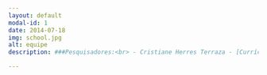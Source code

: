 ```yaml
---
layout: default
modal-id: 1
date: 2014-07-18
img: school.jpg
alt: equipe
description: ###Pesquisadores:<br> - Cristiane Herres Terraza - [Currículo Lattes](http://lattes.cnpq.br/0750231114678276)<br> - Juliana Rocha de Faria Silva - [Currículo Lattes](http://lattes.cnpq.br/9756128301689917)<br> - Lusifátima Maria Gadêlha de Oliveira - [Currículo Lattes](http://lattes.cnpq.br/3255048615143056 )<br> - Marcos Ramon Gomes Ferreira - [Currículo Lattes](http://lattes.cnpq.br/9538072103558772)<br><br>###Estudantes:<br>- Ana Carolina de Albuquerque Costa<br>- Clara Sales Viarum Brito (bolsista IFB/CNPq) - [Currículo Lattes](http://lattes.cnpq.br/0540135050283851)<br>- Frank Wyllys Cabral Lira<br>- Helena Medeiros Costa<br>- Helrison Pereira<br>- Jailson Rolim Ribeiro<br>- Laura Fonseca Tonini<br>- Layla Vanessa Veiga Tavares de Arruda<br>- Lícia Nunes de Oliveira<br>- Marianne Helise Bezerra Alvim<br>- Paula Alessandra Silva Abreu<br>- Rafael Alves De Assunção Oliveira<br>- Yanni Pereira de Araújo Rodrigues<br>

---
```

